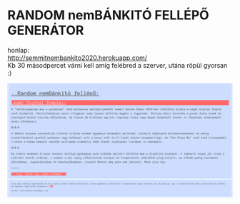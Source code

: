 # RANDOM nemBÁNKITÓ FELLÉPŐ GENERÁTOR 

honlap:  
http://semmitnembankito2020.herokuapp.com/  
Kb 30 másodpercet várni kell amíg felébred a szerver, utána röpül gyorsan :)


![sample](https://github.com/xngst/random_zenekar/blob/master/img/ranzenkar_sample.png)
